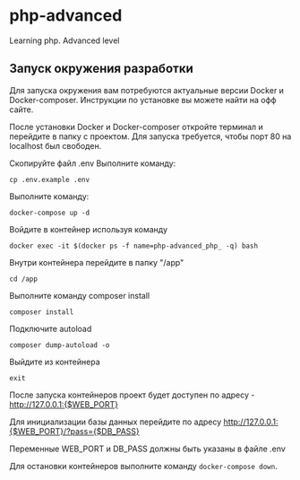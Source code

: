 # php-advanced
Learning php. Advanced level

## Запуск окружения разработки
Для запуска окружения вам потребуются актуальные версии Docker и Docker-composer. Инструкции по установке вы можете найти на офф сайте.

После установки Docker и Docker-composer откройте терминал и перейдите в папку с проектом. Для запуска требуется, чтобы порт 80 на localhost был свободен.

Скопируйте файл .env
Выполните команду:
```shell
cp .env.example .env
```


Выполните команду:
```shell
docker-compose up -d
```

Войдите в контейнер используя команду
```shell
docker exec -it $(docker ps -f name=php-advanced_php_ -q) bash
```

Внутри контейнера перейдите в папку "/app"
```shell
cd /app
```

Выполните команду composer install
```shell
composer install
```

Подключите autoload
```shell
composer dump-autoload -o
```

Выйдите из контейнера
```shell
exit
```

После запуска контейнеров проект будет доступен по адресу - http://127.0.0.1:{$WEB_PORT}

Для инициализации базы данных перейдите по адресу http://127.0.0.1:{$WEB_PORT}/?pass={$DB_PASS}

Переменные WEB_PORT и DB_PASS должны быть указаны в файле .env

Для остановки контейнеров выполните команду  `docker-compose down`.
